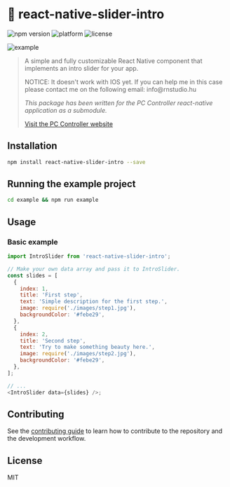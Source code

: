 <h1>🚀 react-native-slider-intro</h1>

![npm version](https://img.shields.io/badge/npm-1.0.0-brightgreen)
![platform](https://img.shields.io/badge/platform-android-yellow)
![license](https://img.shields.io/badge/license-MIT-yellow)

![example](https://github.com/RichardRNStudio/react-native-slider-intro/blob/main/docs/android-example.gif?raw=true)

<blockquote>
<p>A simple and fully customizable React Native component that implements an intro slider for your app.</p>
<p>NOTICE: It doesn't work with IOS yet. If you can help me in this case please contact me on the following email: info@rnstudio.hu</p>
<p><i>This package has been written for the PC Controller react-native application as a submodule.</i></p>
  <a href="https://pccontroller.rnstudio.hu">Visit the PC Controller website</a>
</p>
</blockquote>

<h2>Installation</h2>

```sh
npm install react-native-slider-intro --save
```

<h2>Running the example project</h2>

```sh
cd example && npm run example
```

<h2>Usage</h2>

<h3>Basic example</h3>

```js
import IntroSlider from 'react-native-slider-intro';

// Make your own data array and pass it to IntroSlider.
const slides = [
  {
    index: 1,
    title: 'First step',
    text: 'Simple description for the first step.',
    image: require('./images/step1.jpg'),
    backgroundColor: '#febe29',
  },
  {
    index: 2,
    title: 'Second step',
    text: 'Try to make something beauty here.',
    image: require('./images/step2.jpg'),
    backgroundColor: '#febe29',
  },
];

// ...
<IntroSlider data={slides} />;
```

<h2>Contributing</h2>

See the [contributing guide](CONTRIBUTING.md) to learn how to contribute to the repository and the development workflow.

<h2>License</h2>

MIT

